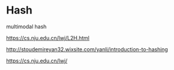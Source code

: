 # Hash
multimodal hash

https://cs.nju.edu.cn/lwj/L2H.html

http://stoudemireyan32.wixsite.com/yanli/introduction-to-hashing

https://cs.nju.edu.cn/lwj/
